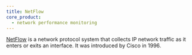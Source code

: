 ```yaml
---
title: NetFlow
core_product:
  - network performance monitoring
---
```

[NetFlow][1] is a network protocol system that collects IP network traffic as it enters or exits an interface. It was introduced by Cisco in 1996.

[1]: https://www.cisco.com/c/en/us/products/ios-nx-os-software/ios-netflow/index.html
